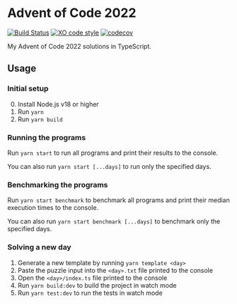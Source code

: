 # Advent of Code 2022

[![Build Status](https://github.com/jonahsnider/aoc-2022/workflows/CI/badge.svg)](https://github.com/jonahsnider/aoc-2022/actions)
[![XO code style](https://img.shields.io/badge/code_style-XO-5ed9c7.svg)](https://github.com/xojs/xo)
[![codecov](https://codecov.io/gh/jonahsnider/aoc-2022/branch/main/graph/badge.svg)](https://codecov.io/jonahsnider/aoc-2022)

My Advent of Code 2022 solutions in TypeScript.

## Usage

### Initial setup

0. Install Node.js v18 or higher
1. Run `yarn`
2. Run `yarn build`

### Running the programs

Run `yarn start` to run all programs and print their results to the console.

You can also run `yarn start [...days]` to run only the specified days.

### Benchmarking the programs

Run `yarn start benchmark` to benchmark all programs and print their median execution times to the console.

You can also run `yarn start benchmark [...days]` to benchmark only the specified days.

### Solving a new day

1. Generate a new template by running `yarn template <day>`
2. Paste the puzzle input into the `<day>.txt` file printed to the console
3. Open the `<day>/index.ts` file printed to the console
4. Run `yarn build:dev` to build the project in watch mode
5. Run `yarn test:dev` to run the tests in watch mode

